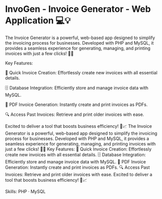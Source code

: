 # InvoGen - Invoice Generator - Web Application 💻💡

The Invoice Generator is a powerful, web-based app designed to simplify the invoicing process for businesses. Developed with PHP and MySQL, it provides a seamless experience for generating, managing, and printing invoices with just a few clicks! 📄✨


Key Features:

📝 Quick Invoice Creation: Effortlessly create new invoices with all essential details.

🗄️ Database Integration: Efficiently store and manage invoice data with MySQL.

📑 PDF Invoice Generation: Instantly create and print invoices as PDFs.

🔍 Access Past Invoices: Retrieve and print older invoices with ease.


Excited to deliver a tool that boosts business efficiency! 💼📈
The Invoice Generator is a powerful, web-based app designed to simplify the invoicing process for businesses. Developed with PHP and MySQL, it provides a seamless experience for generating, managing, and printing invoices with just a few clicks! 📄✨ Key Features: 📝 Quick Invoice Creation: Effortlessly create new invoices with all essential details. 🗄️ Database Integration: Efficiently store and manage invoice data with MySQL. 📑 PDF Invoice Generation: Instantly create and print invoices as PDFs. 🔍 Access Past Invoices: Retrieve and print older invoices with ease. Excited to deliver a tool that boosts business efficiency! 💼📈


Skills: PHP · MySQL
